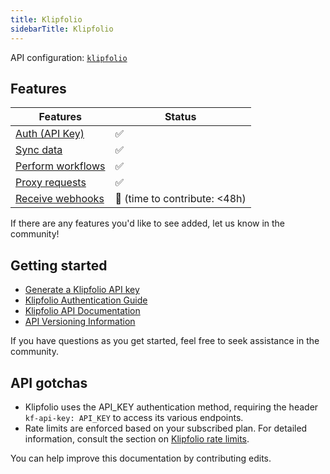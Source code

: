 ```yaml
---
title: Klipfolio
sidebarTitle: Klipfolio
---
```


API configuration: [`klipfolio`](https://terapi.dev/providers.yaml)

## Features

| Features | Status |
| - | - |
| [Auth (API Key)](/integrate/guides/authorize-an-api) | ✅ |
| [Sync data](/integrate/guides/sync-data-from-an-api) | ✅ |
| [Perform workflows](/integrate/guides/perform-workflows-with-an-api) | ✅ |
| [Proxy requests](/integrate/guides/proxy-requests-to-an-api) | ✅ |
| [Receive webhooks](/integrate/guides/receive-webhooks-from-an-api) | 🚫 (time to contribute: &lt;48h) |

If there are any features you'd like to see added, let us know in the community!

## Getting started

-   [Generate a Klipfolio API key](https://support.klipfolio.com/hc/en-us/articles/215548478-Generate-a-Klipfolio-API-Key)
-   [Klipfolio Authentication Guide](https://apidocs.klipfolio.com/reference/getting-started#authentication)
-   [Klipfolio API Documentation](https://apidocs.klipfolio.com/reference/)
-   [API Versioning Information](https://apidocs.klipfolio.com/reference/getting-started#versioning)

If you have questions as you get started, feel free to seek assistance in the community.

## API gotchas

- Klipfolio uses the API_KEY authentication method, requiring the header `kf-api-key: API_KEY` to access its various endpoints.
- Rate limits are enforced based on your subscribed plan. For detailed information, consult the section on [Klipfolio rate limits](https://apidocs.klipfolio.com/reference/getting-started#rate-limiting).

You can help improve this documentation by contributing edits.

